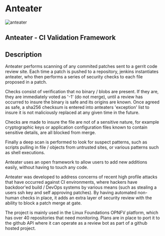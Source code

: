 # Anteater

![anteater](http://i.imgur.com/BPvV3Gz.png)

Anteater - CI Validation Framework
----------------------------------

Description
-----------

Anteater performs scanning of any commited patches sent to a gerrit code review
site. Each time a patch is pushed to a repository, jenkins instantiates
anteater, who then performs a series of security checks to each file proposed
in a patch.

Checks consist of verification that no binary / blobs are present. If they are,
they are immediately voted as '-1' (do not merge), until a review has occurred
to insure the binary is safe and its origins are known. Once agreed as safe, a
sha256 checksum is entered into anteaters 'exception' list to insure it is not
maliciously replaced at any given time in the future.

Checks are made to insure the file are not of a sensitive nature, for example
cryptographic keys or application configuration files known to contain
sensitive details, are all blocked from merge.

Finally a deep scan is performed to look for suspect patterns, such as scripts
pulling in file / objects from untrusted sites, or various patterns such as
shell executions.

Anteater uses an open framework to allow users to add new additions easily,
without having to touch any code.

Anteater was developed to address concerns of recent high profile attacks that
have occurred against CI environments, where hackers have backdoor'ed build /
DevOps systems by various means (such as stealing a users ssh key and self
approving patches). By having automated non-human checks in place, it adds an
extra layer of security review with the ability to block a patch merge at gate.

The project is mainly used in the Linux Foundations OPNFV platform, which has
over 40 repositories that need monitoring. Plans are in place to port it to the
github API where it can operate as a review bot as part of a github hosted
project.